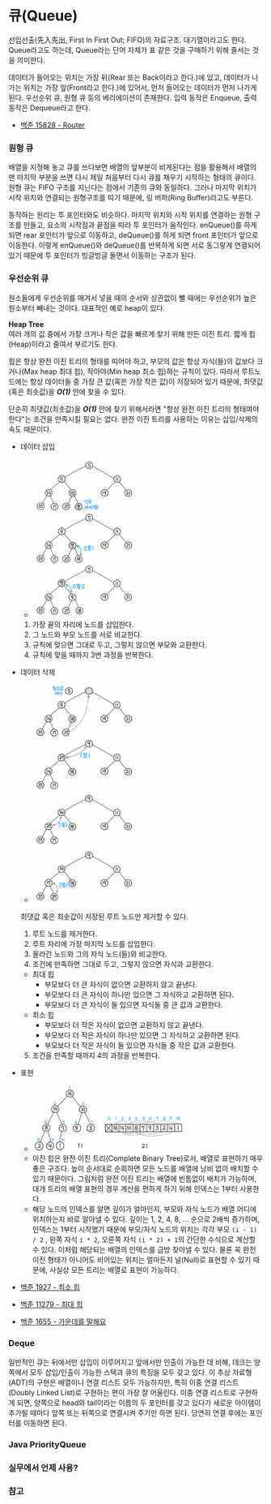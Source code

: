 # 큐(Queue)
선입선출(先入先出, First In First Out; FIFO)의 자료구조. 대기열이라고도 한다. Queue라고도 하는데, Queue라는 단어 자체가 표 같은 것을 구매하기 위해 줄서는 것을 의미한다.

데이터가 들어오는 위치는 가장 뒤(Rear 또는 Back이라고 한다.)에 있고, 데이터가 나가는 위치는 가장 앞(Front라고 한다.)에 있어서, 먼저 들어오는 데이터가 먼저 나가게 된다. 우선순위 큐, 원형 큐 등의 베리에이션이 존재한다. 입력 동작은 Enqueue, 출력 동작은 Dequeue라고 한다.

- [백준 15828 - Router](https://github.com/hanbee1005/AlgorithmStudy/blob/master/BaekjoonAlgorithm/202211/Q15828.java)

### 원형 큐
배열을 지정해 놓고 큐를 쓰다보면 배열의 앞부분이 비게된다는 점을 활용해서 배열의 맨 마지막 부분을 쓰면 다시 제일 처음부터 다시 큐를 채우기 시작하는 형태의 큐이다. 원형 큐는 FIFO 구조를 지닌다는 점에서 기존의 큐와 동일하다. 그러나 마지막 위치가 시작 위치와 연결되는 원형구조를 띠기 때문에, 링 버퍼(Ring Buffer)라고도 부른다.          

동작하는 원리는 투 포인터와도 비슷하다. 마지막 위치와 시작 위치를 연결하는 원형 구조를 만들고, 요소의 시작점과 끝점을 따라 투 포인터가 움직인다. enQueue()를 하게 되면 rear 포인터가 앞으로 이동하고, deQueue()를 하게 되면 front 포인터가 앞으로 이동한다. 이렇게 enQueue()와 deQueue()를 반복하게 되면 서로 동그랗게 연결되어 있기 때문에 투 포인터가 빙글빙글 돌면서 이동하는 구조가 된다.

### 우선순위 큐
원소들에게 우선순위를 매겨서 넣을 때의 순서와 상관없이 뺄 때에는 우선순위가 높은 원소부터 빼내는 것이다. 대표적인 예로 heap이 있다.

**Heap Tree**          
여러 개의 값 중에서 가장 크거나 작은 값을 빠르게 찾기 위해 만든 이진 트리. 짧게 힙(Heap)이라고 줄여서 부르기도 한다.        

힙은 항상 완전 이진 트리의 형태를 띠어야 하고, 부모의 값은 항상 자식(들)의 값보다 크거나(Max heap 최대 힙), 작아야(Min heap 최소 힙)하는 규칙이 있다. 따라서 루트노드에는 항상 데이터들 중 가장 큰 값(혹은 가장 작은 값)이 저장되어 있기 때문에, 최댓값(혹은 최솟값)을 ***O(1)*** 안에 찾을 수 있다.

단순히 최댓값(최솟값)을 ***O(1)*** 안에 찾기 위해서라면 "항상 완전 이진 트리의 형태여야 한다"는 조건을 만족시킬 필요는 없다. 완전 이진 트리를 사용하는 이유는 삽입/삭제의 속도 때문이다.

- 데이터 삽입
  + <img src="./images/04.heap-tree-1.png" alt="heap tree insert data" width="200" />
  1. 가장 끝의 자리에 노드를 삽입한다.
  2. 그 노드와 부모 노드를 서로 비교한다.
  3. 규칙에 맞으면 그대로 두고, 그렇지 않으면 부모와 교환한다.
  4. 규칙에 맞을 때까지 3번 과정을 반복한다.
- 데이터 삭제
  + <img src="./images/05.heap-tree-2.png" alt="heap tree delete data" width="200" />
  최댓값 혹은 최솟값이 저장된 루트 노드만 제거할 수 있다.
  1. 루트 노드를 제거한다.
  2. 루트 자리에 가장 마지막 노드를 삽입한다.
  3. 올라간 노드와 그의 자식 노드(들)와 비교한다.
  4. 조건에 만족하면 그대로 두고, 그렇지 않으면 자식과 교환한다.
    + 최대 힙
      - 부모보다 더 큰 자식이 없으면 교환하지 않고 끝낸다.
      - 부모보다 더 큰 자식이 하나만 있으면 그 자식하고 교환하면 된다.
      - 부모보다 더 큰 자식이 둘 있으면 자식들 중 큰 값과 교환한다.
    + 최소 힙
      - 부모보다 더 작은 자식이 없으면 교환하지 않고 끝낸다.
      - 부모보다 더 작은 자식이 하나만 있으면 그 자식하고 교환하면 된다.
      - 부모보다 더 작은 자식이 둘 있으면 자식들 중 작은 값과 교환한다.
  5. 조건을 만족할 때까지 4의 과정을 반복한다.
- 표현
  + <img src="./images/06.heap-tree-3.png" alt="heap tree" width="300" />
  + 이진 힙은 완전 이진 트리(Complete Binary Tree)로서, 배열로 표현하기 매우 좋은 구조다. 높이 순서대로 순회하면 모든 노드를 배열에 낭비 없이 배치할 수 있기 때문이다. 그림처럼 완전 이진 트리는 배열에 빈틈없이 배치가 가능하며, 대개 트리의 배열 표현의 경우 계산을 편하게 하기 위해 인덱스는 1부터 사용한다.
  + 해당 노드의 인덱스를 알면 깊이가 얼마인지, 부모와 자식 노드가 배열 어디에 위치하는지 바로 알아낼 수 있다. 깊이는 1, 2, 4, 8, ... 순으로 2배씩 증가하며, 인덱스는 1부터 시작했기 때문에 부모/자식 노드의 위치는 각각 부모 `(i - 1) / 2` , 왼쪽 자식 `i * 2`, 오른쪽 자식 `(i * 2) + 1`의 간단한 수식으로 계산할 수 있다. 이처럼 해당되는 배열의 인덱스를 금방 찾아낼 수 있다. 물론 꼭 완전 이진 형태가 아니어도 비어있는 위치는 얼마든지 널(Null)로 표현할 수 있기 때문에, 사실상 모든 트리는 배열로 표현이 가능하다.                    

- [백준 1927 - 최소 힙](https://github.com/hanbee1005/AlgorithmStudy/blob/master/BaekjoonAlgorithm/202210/Q1927.java)
- [백준 11279 - 최대 힙](https://github.com/hanbee1005/AlgorithmStudy/blob/master/BaekjoonAlgorithm/202210/Q11279.java)
- [백준 1655 - 가운데를 말해요](https://github.com/hanbee1005/AlgorithmStudy/blob/master/BaekjoonAlgorithm/202210/Q1655.java)

### Deque
일반적인 큐는 뒤에서만 삽입이 이루어지고 앞에서만 인출이 가능한 데 비해, 데크는 양쪽에서 모두 삽입/인출이 가능한 스택과 큐의 특징을 모두 갖고 있다. 이 추상 자료형(ADT)의 구현은 배열이나 연결 리스트 모두 가능하지만, 특히 이중 연결 리스트(Doubly Linked List)로 구현하는 편이 가장 잘 어울린다. 이중 연결 리스트로 구현하게 되면, 양쪽으로 head와 tail이라는 이름의 두 포인터를 갖고 있다가 새로운 아이템이 추가될 때마다 앞쪽 또는 뒤쪽으로 연결시켜 주기만 하면 된다. 당연히 연결 후에는 포인터를 이동하면 된다.

### Java PriorityQueue

### 실무에서 언제 사용?

### 참고
